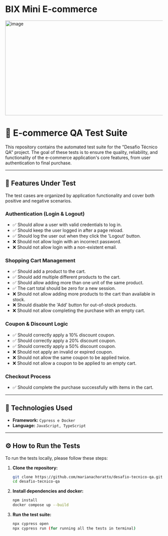# BIX Mini E-commerce 

<img width="751" height="303" alt="image" src="https://github.com/user-attachments/assets/34bb9943-3e4e-43b3-83f6-312c4a996ee4" />

# 🧪 E-commerce QA Test Suite

This repository contains the automated test suite for the "Desafio Técnico QA" project. The goal of these tests is to ensure the quality, reliability, and functionality of the e-commerce application's core features, from user authentication to final purchase.

-----

## 🚀 Features Under Test

The test cases are organized by application functionality and cover both positive and negative scenarios.

### **Authentication (Login & Logout)**

  * ✅ Should allow a user with valid credentials to log in.
  * ✅ Should keep the user logged in after a page reload.
  * ✅ Should log the user out when they click the 'Logout' button.
  * ❌ Should not allow login with an incorrect password.
  * ❌ Should not allow login with a non-existent email.

### **Shopping Cart Management**

  * ✅ Should add a product to the cart.
  * ✅ Should add multiple different products to the cart.
  * ✅ Should allow adding more than one unit of the same product.
  * ✅ The cart total should be zero for a new session.
  * ❌ Should not allow adding more products to the cart than available in stock.
  * ❌ Should disable the 'Add' button for out-of-stock products.
  * ❌ Should not allow completing the purchase with an empty cart.

### **Coupon & Discount Logic**

  * ✅ Should correctly apply a 10% discount coupon.
  * ✅ Should correctly apply a 20% discount coupon.
  * ✅ Should correctly apply a 50% discount coupon.
  * ❌ Should not apply an invalid or expired coupon.
  * ❌ Should not allow the same coupon to be applied twice.
  * ❌ Should not allow a coupon to be applied to an empty cart.

### **Checkout Process**

  * ✅ Should complete the purchase successfully with items in the cart.

-----

## 🔧 Technologies Used

  * **Framework:** `Cypress e Docker`
  * **Language:** `JavaScript, TypeScript`

-----

## ⚙️ How to Run the Tests

To run the tests locally, please follow these steps:

1.  **Clone the repository:**

    ```bash
    git clone https://github.com/marianachoratto/desafio-tecnico-qa.git
    cd desafio-tecnico-qa
    ```

2.  **Install dependencies and docker:**

    ```bash
    npm install
    docker compose up --build
    ```

3.  **Run the test suite:**

    ```bash
    npx cypress open
    npx cypress run (for running all the tests in terminal)
    ```
